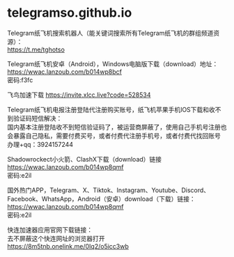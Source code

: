 # telegramso.github.io

Telegram纸飞机搜索机器人（能关键词搜索所有Telegram纸飞机的群组频道资源）：  
https://t.me/tghotso  
  
Telegram纸飞机安卓（Android），Windows电脑版下载（download）地址：  
https://wwac.lanzoub.com/b014wp8bcf  
密码:f3fc

飞鸟加速下载
https://invite.xlcc.live?code=528534  

Telegram纸飞机电报注册登陆代注册购买账号，纸飞机苹果手机IOS下载和收不到验证码短信解决：  
国内基本注册登陆收不到短信验证码了，被运营商屏蔽了，使用自己手机号注册也会暴露自己隐私，需要付费买号，或者付费代注册手机号，或者付费代找回账号  
办理+qq：3924157244  

Shadowrockect小火箭、ClashX下载（download）链接  
https://wwac.lanzoub.com/b014wp8qmf  
密码:e2il  

国外热门APP，Telegram、X、Tiktok、Instagram、Youtube、Discord、Facebook、WhatsApp，Android（安卓）download（下载）链接：  
https://wwac.lanzoub.com/b014wp8qmf  
密码:e2il  

快连加速器应用官网下载链接：  
去不屏蔽这个快连网址的浏览器打开  
https://8m5tnb.onelink.me/0Iq2/o5icc3wb  









